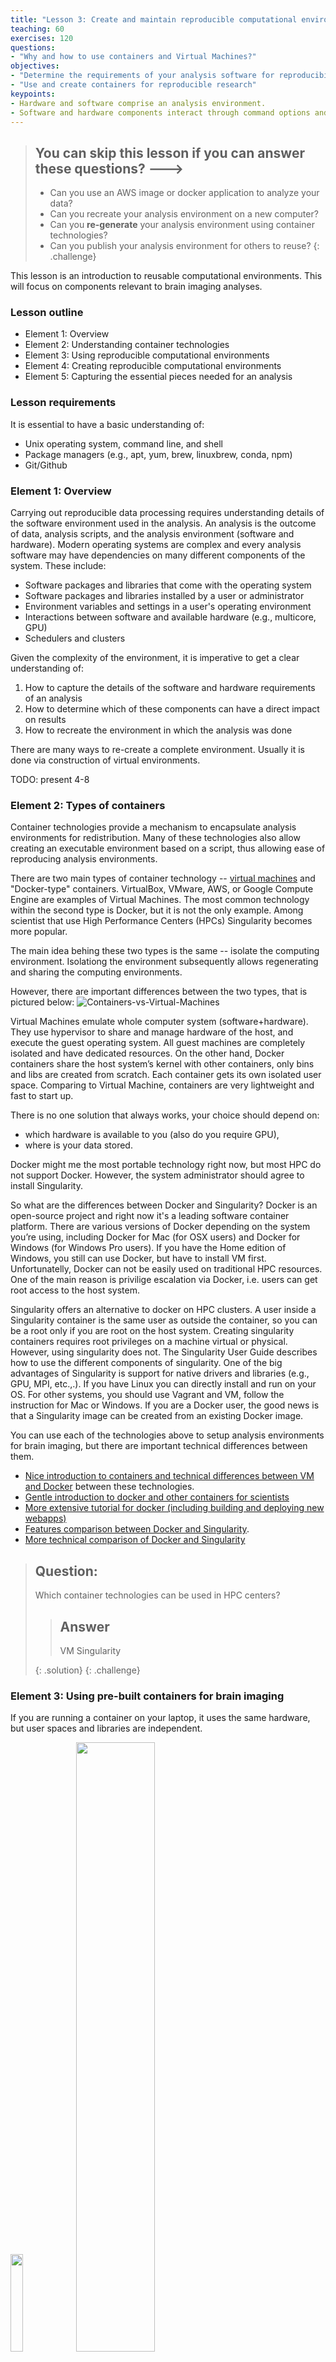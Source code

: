```yaml
---
title: "Lesson 3: Create and maintain reproducible computational environments"
teaching: 60
exercises: 120
questions:
- "Why and how to use containers and Virtual Machines?"
objectives:
- "Determine the requirements of your analysis software for reproducibility"
- "Use and create containers for reproducible research"
keypoints:
- Hardware and software comprise an analysis environment.
- Software and hardware components interact through command options and environment variables.
---
```


> ## You can skip this lesson if you can answer these questions? --->
>
> - Can you use an AWS image or docker application to analyze your data?
> - Can you recreate your analysis environment on a new computer?
> - Can you **re-generate** your analysis environment using container technologies?
> - Can you publish your analysis environment for others to reuse?
{: .challenge}

This lesson is an introduction to reusable computational environments. This will
focus on components relevant to brain imaging analyses.

### Lesson outline

- Element 1: Overview
- Element 2: Understanding container technologies
- Element 3: Using reproducible computational environments
- Element 4: Creating reproducible computational environments
- Element 5: Capturing the essential pieces needed for an analysis

### Lesson requirements

It is essential to have a basic understanding of:
- Unix operating system, command line, and shell
- Package managers (e.g., apt, yum, brew, linuxbrew, conda, npm)
- Git/Github

###  Element 1: Overview

Carrying out reproducible data processing requires understanding details of the
software environment used in the analysis. An analysis is the outcome of data,
analysis scripts, and the analysis environment (software and hardware). Modern
operating systems are complex and every analysis software may have dependencies
on many different components of the system. These include:

 - Software packages and libraries that come with the operating system
 - Software packages and libraries installed by a user or administrator
 - Environment variables and settings in a user's operating environment
 - Interactions between software and available hardware (e.g., multicore, GPU)
 - Schedulers and clusters

Given the complexity of the environment, it is imperative to get a clear
understanding of:
 1. How to capture the details of the software and hardware requirements of an analysis
 2. How to determine which of these components can have a direct impact on results
 3. How to recreate the environment in which the analysis was done

There are many ways to re-create a complete environment. Usually it is done via
construction of virtual environments.

TODO: present 4-8


###  Element 2: Types of containers

Container technologies provide a mechanism to encapsulate analysis environments
for redistribution. Many of these technologies also allow creating an executable
environment based on a script, thus allowing ease of reproducing analysis
environments.

There are two main types of container technology -- [virtual machines](https://en.wikipedia.org/wiki/Virtual_machine) 
and "Docker-type" containers. 
VirtualBox, VMware, AWS, or Google Compute Engine are examples of Virtual Machines.
The most common technology within the second type is Docker, but it is not 
the only example.
Among scientist that use High Performance Centers (HPCs) Singularity becomes more popular.

The main idea behing these two types is the same -- isolate the computing environment.
Isolationg the environment subsequently allows regenerating 
and sharing the computing environments.

However, there are important differences between the two types, 
that is pictured below:
![Containers-vs-Virtual-Machines](../fig/Containers-vs-Virtual-Machines.jpg)

Virtual Machines emulate whole computer system (software+hardware).
They use hypervisor to share and manage hardware of the host, and execute 
the guest operating system.
All guest machines are completely isolated and have dedicated resources.
On the other hand, Docker containers share the host system’s kernel with other containers,
only bins and libs are created from scratch.
Each container gets its own isolated user space.
Comparing to Virtual Machine, containers are very lightweight and fast to start up.

There is no one solution that always works, your choice should depend on:
 - which hardware is available to you (also do you require GPU),
 - where is your data stored.

Docker might me the most portable technology right now, but most HPC
do not support Docker. 
However, the system administrator should agree to install Singularity.

So what are the differences between Docker and Singularity?
Docker is an open-source project and right now it's a leading software container platform.
There are various versions of Docker depending on the system you’re using, 
including Docker for Mac (for OSX users) and Docker for Windows (for Windows Pro users). 
If you have the Home edition of Windows, you still can use Docker, but have to install VM first.
Unfortunatelly, Docker can not be easily used on traditional HPC resources. 
One of the main reason is privilige escalation via Docker, i.e. users can get root access to the host system.


Singularity offers an alternative to docker on HPC clusters. 
A user inside a Singularity container is the same user as outside the container, so you can be a root
only if you are root on the host system.
Creating singularity containers requires root privileges on a machine virtual or physical. 
However, using singularity does not. The Singularity User Guide describes how to use the different components of singularity. One of the big advantages of Singularity is support for native drivers and libraries (e.g., GPU, MPI, etc.,.).
If you have Linux you can directly install and run on your OS. 
For other systems, you should use Vagrant and VM, follow the instruction for Mac or Windows.
If you are a Docker user, the good news is that a Singularity image can be created
from an existing Docker image.

You can use each of the technologies above to setup analysis environments for brain imaging, but there are important technical differences between them.

 - [Nice introduction to containers and technical differences between VM and Docker](https://medium.freecodecamp.com/a-beginner-friendly-introduction-to-containers-vms-and-docker-79a9e3e119b#.kchrpokfz)
between these technologies.
 - [Gentle introduction to docker and other containers for scientists](http://nipy.org/workshops/2017-03-boston/lectures/lesson-container/#1)
 - [More extensive tutorial for docker (including building and deploying new webapps)](https://prakhar.me/docker-curriculum/)
 - [Features comparison between Docker and Singularity](https://tin6150.github.io/psg/blogger_container_hpc.html).
 - [More technical comparison of Docker and Singularity](http://www.admin-magazine.com/HPC/Articles/Singularity-A-Container-for-HPC)   


> ## Question:
>
>  Which container technologies can be used in HPC centers?
>
> > ## Answer
> >
> > VM
> > Singularity
> >
> {: .solution}
{: .challenge}



### Element 3: Using pre-built containers for brain imaging

If you are running a container on your laptop, it uses the same hardware, 
but user spaces and libraries are independent.

<img src="img/docker1in.jpeg" width="20%" />


<img src="img/docker2in.jpeg" width="50%" />


You can alway create additional bindings between the container and the host machine.

<img src="img/docker3in.jpeg" width="70%" />


There are many existing images available on [Docker Hub](https://hub.docker.com/) 
or [Singularity Hub](https://singularity-hub.org/).
You can find images for [Ubuntu](https://hub.docker.com/_/ubuntu/) as well as images that contain
more specific software, e.g. [Nipype](https://hub.docker.com/r/nipype/nipype/).
Simple examples of how to pull and run a Docker image can be found in this
[presentation](http://nipy.org/workshops/2017-03-boston/lectures/lesson-container/#29).

Information about pulling an existing image from Singularity Hub 
you can find [here](http://singularity.lbl.gov/docs-pull).
More details on how to run an image you can find
[here](http://singularity.lbl.gov/singularity-tutorial#make-and-run-containers).

> ## Question:
>
>  Can you run a Docker image in HPC centers?
>
> > ## Answer
> >
> > Yes, if you have Singularity.
> > Singularity can run both Singularity and Docker images.
> >
> {: .solution}
{: .challenge}

> ## Hands on exercise:
>
> Pull satra/nih-workshop-2017 Docker image and check which python packages are installed.
>
> {: .solution}
{: .challenge}

> ## Hands on exercise:
>
> Repeat the previous exercise using Singularity.
>
> {: .solution}
{: .challenge}


> ## Hands on exercise:
>
> Follow  [Simple Workflow README] (https://github.com/ReproNim/simple_workflow)
> and run `run_demo_workflow.py` for one subject.
> Be sure to mount the directory to save your output.
>
> {: .solution}
{: .challenge}

> ## Hands on exercise:
>
> Repeat the previous exercise using Singularity.
>
> {: .solution}
{: .challenge}



### Element 4: Creating reproducible computational environments

#### 1. Creating a **Vagrant VM** for distribution
Vagrant supports VirtualBox and VMWare virtual machines. [Using Vagrant with
VirtualBox](https://www.vagrantup.com/docs/getting-started/) is a matter of
creating a Vagrantfile and using it download and configure an execution
environment. As an example, one can consider how to create an image with
Neurodebian and install FSL tools into it:

```
vagrant init ubuntu/trusty64
vagrant up

vagrant ssh -c /bin/sh <<EOF
   wget -O- http://neuro.debian.net/lists/trusty.us-nh.full | sudo tee /etc/apt/sources.list.d/neurodebian.sources.list
   sudo apt-key adv --recv-keys --keyserver hkp://pgp.mit.edu:80 0xA5D32F012649A5A9    sudo apt-get update
   sudo apt-get -y install fsl-complete
EOF
```

#### 2. Create a **Docker** image

In order to create a Docker Image, you should write a
[Dockerfile](https://docs.docker.com/engine/userguide/eng-image/dockerfile_best-practices/).
A simple example of writing Dockerfile and build an image you can find
[here](http://nipy.org/workshops/2017-03-boston/lectures/lesson-container/#31).

If you want to create a new image for neuroimaging, you should check
[Nuerodocker project](https://github.com/kaczmarj/neurodocker) that allows you
to  generate custom Dockerfiles and minifies existing Docker images.
Neurodocker not only simplifies writing a new Dockerfile, but also incorporates
the best practice for installing software.
You can compare [a simple script to create a Docker image with `FSL`](https://github.com/djarecka/neurodocker/blob/examples/examples/fsl/create_dockerfile.sh)
to [a Dockerfile itself](https://github.com/djarecka/neurodocker/blob/examples/examples/fsl/Dockerfile)
that contains much more details of proper installation and cleaning.
Neurodocker can be also easily used to include Python and all Python libraries that can
be installed using `conda` or `pip`.
This is a simple example of [neurodocker command](https://github.com/djarecka/neurodocker/blob/examples/examples/conda_python/create_dockerfile.sh)
and [Dockerfile](https://github.com/djarecka/neurodocker/blob/examples/examples/conda_python/Dockerfile).
More examples can be found [here](https://github.com/djarecka/neurodocker/tree/examples/examples).


#### 3. Create a **Singularity** image

In order to create an empty image or import layers from Docker image, you don't
need root privileges. You can do it using
[`create` and `import` commands](http://singularity.lbl.gov/quickstart#command-quick-start).

However, if you want to install additional software or create an image from scratch,
you need to have root privileges on a machine.
It doesn't have to be a physical machine, if you're using HPC account, you can use Vagrant
to create a Virtual Machine with Singularity  that can in turn be used to create a new image.

This is a similar situation to running Singularity on Mac or Windows.
You can follow the instruction from previous part or try to build a Vagrant Box from scratch:

```
vagrant init ubuntu/trusty64
vagrant up

vagrant ssh -c /bin/sh <<EOF
   sudo apt-get update
   sudo apt-get -y install build-essential curl git sudo man vim autoconf libtool
   git clone https://github.com/singularityware/singularity.git
   cd singularity
   ./autogen.sh
   ./configure --prefix=/usr/local
   make
   sudo make install
EOF
```

If you want to create a new image you're going to share, the recommended practice is to
create a bootstrap file.
You can still start from a Docker image, but you can easily add environmental variables,
additional software etc.
A short recipe for bootstrap files you can find here
[here](http://singularity.lbl.gov/quickstart#bootstrap-recipes),
for best practices and more details check [this](http://singularity.lbl.gov/bootstrap-image#best-practices-for-bootstrapping).

For more information about creating a Singularity image, changing size, etc., you should
check [this Singularity website that contains nice short videos](http://singularity.lbl.gov/create-image).


If you want to change already existing image (e.g. for testing purpose),
you can mount the image using
[`--writable` option](http://singularity.lbl.gov/docs-changing-containers)
(yes, you need to have root privileges).


> ## Question:
>
> Which Singularity commands require root privileges?
>
> > ## Answer
> >
> > bootstrap
> > most commands with `--writable` options
> >
> {: .solution}
{: .challenge}

> ## Hands on exercise:
>
> Create a Docker image using Neurodocker with a specific version of FSL
> and a Python 3.6 conda environment.
>
> {: .solution}
{: .challenge}

> ## Hands on exercise:
>
> Create a Singularity image by importing previously created Docker image.
>
> {: .solution}
{: .challenge}


> ## Hands on exercise:
>
> Create a bootsrap file that starts from your Docker image.
> In addition to FSL install git and your favourite text editor (e.g. emacs).
> Create directories for your data and output.
>
> {: .solution}
{: .challenge}

### Element 5: Capturing the essential pieces needed for an analysis

Many packages, such as FSL, FreeSurfer, AFNI, do many different kinds of
computation. Not all of the components are necessary for a specific analysis,
and definitely not for repeating the exact analysis steps. [ReproZip](https://reprozip.readthedocs.io/en/1.0.x/)
allows users to package the essential pieces necessary for an analysis. ReproZip
can be used inside all of the above container technologies to create a minimal
package for repeating an analysis. As such the reprozip bundle contains the
necessary software components for recreating the exact software environment used
in an analysis.

